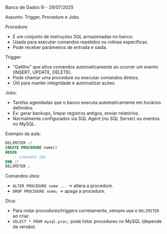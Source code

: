 Banco de Dados III - 29/07/2025

Assunto: Trigger, Procedure e Jobs

Procedure:
- É um conjunto de instruções SQL armazenadas no banco.
- Usada para executar comandos repetidos ou rotinas específicas.
- Pode receber parâmetros de entrada e saída.

Trigger:
- "Gatilho" que ativa comandos automaticamente ao ocorrer um evento (INSERT, UPDATE, DELETE).
- Pode chamar uma procedure ou executar comandos diretos.
- Útil para manter integridade e automatizar ações.

Jobs:
- Tarefas agendadas que o banco executa automaticamente em horários definidos.
- Ex: gerar backups, limpar registros antigos, enviar relatórios.
- Normalmente configurados via SQL Agent (no SQL Server) ou eventos no MySQL.

Exemplo da aula:

```sql
DELIMITER //
CREATE PROCEDURE nome()
BEGIN
   -- comandos SQL
END //
DELIMITER ;
```

Comandos úteis:
- `ALTER PROCEDURE nome ...` → altera a procedure.
- `DROP PROCEDURE nome;` → apaga a procedure.

Dica:
- Para rodar procedures/triggers corretamente, sempre use o `DELIMITER` ao criar.
- `SELECT * FROM mysql.proc;` pode listar procedures no MySQL (depende da versão).

